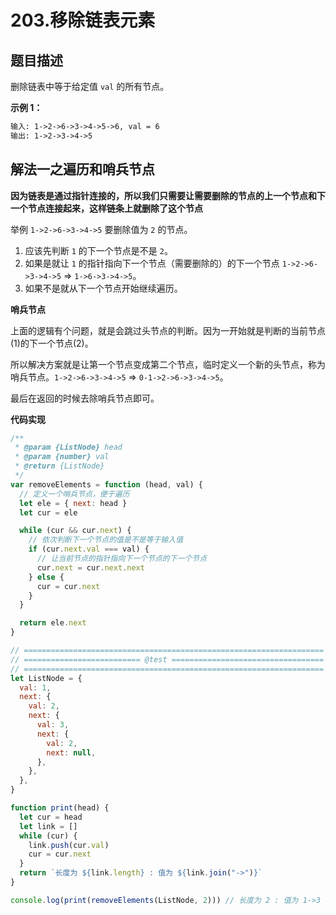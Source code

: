 # 203.移除链表元素

## 题目描述

删除链表中等于给定值 `val` 的所有节点。

**示例 1：**

```md
输入: 1->2->6->3->4->5->6, val = 6
输出: 1->2->3->4->5
```

## 解法一之遍历和哨兵节点

**因为链表是通过指针连接的，所以我们只需要让需要删除的节点的上一个节点和下一个节点连接起来，这样链条上就删除了这个节点**

举例 `1->2->6->3->4->5` 要删除值为 `2` 的节点。

1. 应该先判断 `1` 的下一个节点是不是 `2`。
2. 如果是就让 `1` 的指针指向下一个节点（需要删除的）的下一个节点 `1->2->6->3->4->5` => `1->6->3->4->5`。
3. 如果不是就从下一个节点开始继续遍历。

**哨兵节点**

上面的逻辑有个问题，就是会跳过头节点的判断。因为一开始就是判断的当前节点(1)的下一个节点(2)。

所以解决方案就是让第一个节点变成第二个节点，临时定义一个新的头节点，称为哨兵节点。`1->2->6->3->4->5` => `0-1->2->6->3->4->5`。

最后在返回的时候去除哨兵节点即可。

**代码实现**

```js
/**
 * @param {ListNode} head
 * @param {number} val
 * @return {ListNode}
 */
var removeElements = function (head, val) {
  // 定义一个哨兵节点，便于遍历
  let ele = { next: head }
  let cur = ele

  while (cur && cur.next) {
    // 依次判断下一个节点的值是不是等于输入值
    if (cur.next.val === val) {
      // 让当前节点的指针指向下一个节点的下一个节点
      cur.next = cur.next.next
    } else {
      cur = cur.next
    }
  }

  return ele.next
}

// ===================================================================
// ========================== @test ==================================
// ===================================================================
let ListNode = {
  val: 1,
  next: {
    val: 2,
    next: {
      val: 3,
      next: {
        val: 2,
        next: null,
      },
    },
  },
}

function print(head) {
  let cur = head
  let link = []
  while (cur) {
    link.push(cur.val)
    cur = cur.next
  }
  return `长度为 ${link.length} : 值为 ${link.join("->")}`
}

console.log(print(removeElements(ListNode, 2))) // 长度为 2 : 值为 1->3
```
